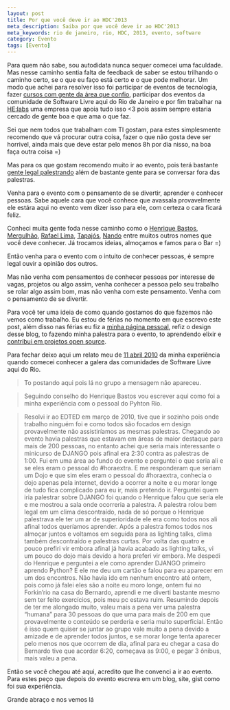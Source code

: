 ```yaml
---
layout: post
title: Por que você deve ir ao HDC'2013
meta_description: Saiba por que você deve ir ao HDC'2013
meta_keywords: rio de janeiro, rio, HDC, 2013, evento, software
category: Evento
tags: [Evento]
---
```


Para quem não sabe, sou autodidata nunca sequer comecei uma faculdade. Mas nesse caminho sentia falta de feedback de saber se estou trilhando o caminho certo, se o que eu faço está certo e o que pode melhorar. Um modo que achei para resolver isso foi participar de eventos de tecnologia, fazer [cursos com gente da área que confio](http://howtocode.com.br/), participar dos eventos da comunidade de Software Livre aqui do Rio de Janeiro e por fim trabalhar na [HE:labs](http://helabs.com.br/) uma empresa que apoia tudo isso <3 pois assim sempre estaria cercado de gente boa e que ama o que faz.

Sei que nem todos que trabalham com TI gostam, para estes simplesmente recomendo que vá procurar outra coisa, fazer o que não gosta deve ser horrivel, ainda mais que deve estar pelo menos 8h por dia nisso, na boa faça outra coisa =)

Mas para os que gostam recomendo muito ir ao evento, pois terá bastante [gente legal palestrando](http://hackdesignconf.com.br/#speaker-anchor) além de bastante gente para se conversar fora das palestras.

Venha para o evento com o pensamento de se divertir, aprender e conhecer pessoas. Sabe aquele cara que você conhece que avassala provavelmente ele estára aqui no evento vem dizer isso para ele, com certeza o cara ficará feliz.

Conheci muita gente foda nesse caminho como o [Henrique Bastos](https://twitter.com/henriquebastos), [Mergulhão](https://twitter.com/smergulhao), [Rafael Lima](https://twitter.com/rafaelp), [Tapajós](https://twitter.com/tapajos), [Nando](https://twitter.com/fnando) entre muitos outros nomes que você deve conhecer. Já trocamos ideias, almoçamos e famos para o Bar =)

Então venha para o evento com o intuito de conhecer pessoas, é sempre legal ouvir a opinião dos outros.

Mas não venha com pensamentos de conhecer pessoas por interesse de vagas, projetos ou algo assim, venha conhecer a pessoa pelo seu trabalho se rolar algo assim bom, mas não venha com este pensamento. Venha com o pensamento de se divertir.

Para você ter uma ideia de como quando gostamos do que fazemos não vemos como trabalho. Eu estou de férias no momento em que escrevo este post, além disso nas férias eu fiz a [minha página pessoal](http://maurogeorge.com.br/), refiz o design desse blog, to fazendo minha palestra para o evento, to aprendendo elixir e [contribui em projetos open source](https://github.com/maurogeorge).

Para fechar deixo aqui um relato meu de [11 abril 2010](http://dojorio.org/2010/04/10/forkinrio2/#comment-148) da minha experiência quando comecei conhecer a galera das comunidades de Software Livre aqui do Rio.

> To postando aqui pois lá no grupo a mensagem não apareceu.

> Seguindo conselho do Henrique Bastos vou escrever aqui como foi a minha experiência com o pessoal do Pyhton Rio.

> Resolvi ir ao EDTED em março de 2010, tive que ir sozinho pois onde trabalho ninguém foi e como todos são focados em design provavelmente não assistiríamos as mesmas palestras. Chegando ao evento havia palestras que estavam em áreas de maior destaque para mais de 200 pessoas, no entanto achei que seria mais interessante o minicurso de DJANGO pois afinal era 2:30 contra as palestras de 1:00. Fui em uma área ao fundo do evento e perguntei o que seria ali e se eles eram o pessoal do #horaextra. E me responderam que seriam um Dojo e que sim eles eram o pessoal do #horaextra, conhecia o dojo apenas pela internet, devido a ocorrer a noite e eu morar longe de tudo fica complicado para eu ir, mais pretendo ir. Perguntei quem iria palestrar sobre DJANGO foi quando o Henrique falou que seria ele e me mostrou a sala onde ocorreria a palestra. A palestra rolou bem legal em um clima descontraído, nada de só porque o Henrique palestrava ele ter um ar de superioridade ele era como todos nos ali afinal todos queríamos aprender. Após a palestra fomos todos nos almoçar juntos e voltamos em seguida para as lighting talks, clima também descontraído e palestras curtas. Por volta das quatro e pouco prefiri vir embora afinal já havia acabado as lighting talks, vi um pouco do dojo mais devido a hora preferi vir embora. Me despedi do Henrique e perguntei a ele como aprender DJANGO primeiro aprendo Python? E ele me deu um cartão e falou para eu aparecer em um dos encontros. Não havia ido em nenhum encontro até ontem, pois como já falei eles são a noite eu moro longe, ontem fui no Forkin’rio na casa do Bernardo, aprendi e me diverti bastante mesmo sem ter feito exercícios, pois meu pc estava ruim. Resumindo depois de ter me alongado muito, valeu mais a pena ver uma palestra “humana” para 30 pessoas do que uma para mais de 200 em que provavelmente o conteúdo se perderia e seria muito superficial. Então é isso quem quiser se juntar ao grupo vale muito a pena devido a amizade e de aprender todos juntos, e se morar longe tenta aparecer pelo menos nos que ocorrem de dia, afinal para eu chegar a casa do Bernardo tive que acordar 6:20, começava as 9:00, e pegar 3 ônibus, mais valeu a pena.

Então se você chegou até aqui, acredito que lhe convenci a ir ao evento. Para estes peço que depois do evento escreva em um blog, site, gist como foi sua experiência.

Grande abraço e nos vemos lá
